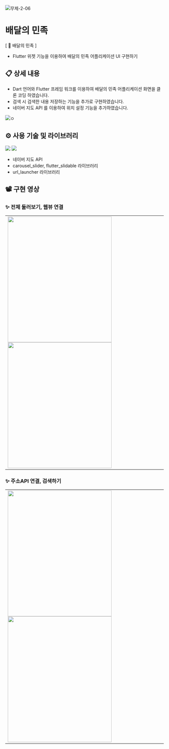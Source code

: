 ![무제-2-06](https://user-images.githubusercontent.com/113653130/213920757-cebfb363-ea99-46f8-9d25-d77e81d6ad20.png)

# 배달의 민족
[ 🛵 배달의 민족 ]
- Flutter 위젯 기능을 이용하여 배달의 민족 어플리케이션 UI 구현하기


## 📋 상세 내용

- Dart 언어와 Flutter 프레임 워크를 이용하여 배달의 민족 어플리케이션 화면을 클론 코딩 하였습니다.
- 검색 시 검색한 내용 저장하는 기능을 추가로 구현하였습니다. 
- 네이버 지도 API 를 이용하여 위치 설정 기능을 추가하였습니다.

![ㅇ](https://user-images.githubusercontent.com/113653130/213920682-6b3022ed-32e0-49ca-89c5-63a157e55d23.png)

## ⚙️ 사용 기술 및 라이브러리

 <img src="https://img.shields.io/badge/Dart-009B14?style=flat&logo=Dart&logoColor=white"/> <img src="https://img.shields.io/badge/Flutter-0042D8?style=flat&logo=Flutter&logoColor=white"/>
- 네이버 지도 API
- carousel_slider, flutter_slidable 라이브러리
- url_launcher 라이브러리

## 📽️ 구현 영상

### ✨ 전체 둘러보기, 웹뷰 연결
<table>
  <tr>
    <td>
    <img src="https://user-images.githubusercontent.com/113653130/213921339-a2c016f6-9052-4f43-a0bb-42910e6cfb15.gif" height="400px" width="330px">
    <img src="https://user-images.githubusercontent.com/113653130/213921346-b167db4e-c67b-4a24-8199-9db277637a1e.gif" height="400px" width="330px">
   </td>
  <tr>
</table>

### ✨ 주소API 연결, 검색하기
<table>
  <tr>
    <td>
    <img src="https://user-images.githubusercontent.com/113653130/213921439-130b4236-a907-41a2-86ac-f45dde15ea5e.gif" height="400px" width="330px">
    <img src="https://user-images.githubusercontent.com/113653130/213921446-bdb84bee-9385-4dbd-b73d-ce896b41a6ce.gif" height="400px" width="330px">
   </td>
  <tr>
</table>
